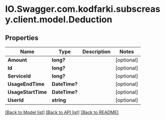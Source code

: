 # IO.Swagger.com.kodfarki.subscreasy.client.model.Deduction
## Properties

Name | Type | Description | Notes
------------ | ------------- | ------------- | -------------
**Amount** | **long?** |  | [optional] 
**Id** | **long?** |  | [optional] 
**ServiceId** | **long?** |  | [optional] 
**UsageEndTime** | **DateTime?** |  | [optional] 
**UsageStartTime** | **DateTime?** |  | [optional] 
**UserId** | **string** |  | [optional] 

[[Back to Model list]](../README.md#documentation-for-models) [[Back to API list]](../README.md#documentation-for-api-endpoints) [[Back to README]](../README.md)

